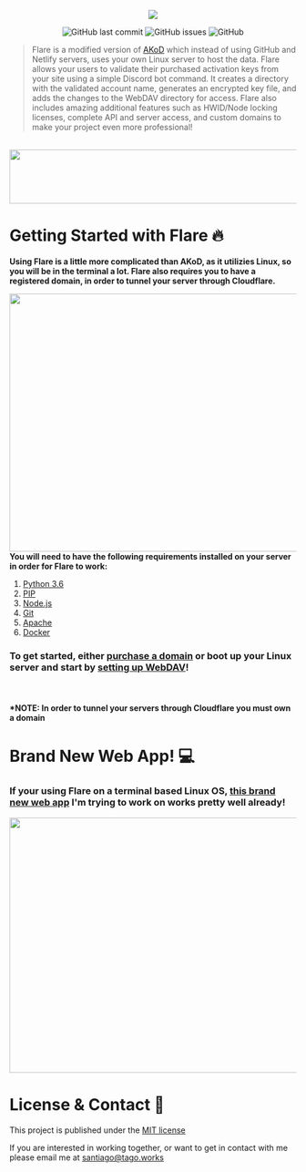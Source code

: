 <div align="center">
    </a>
    <br />
    <img align="center" src="https://cdn.discordapp.com/attachments/1092315227057561630/1230745160464338954/flare.png?ex=66346fc0&is=6621fac0&hm=b6dafeba296665988c5afaad3b1dd3d82abf143f1fdc76cd7299e259c94564cd&">
    
   ![GitHub last commit](https://img.shields.io/github/last-commit/tagoworks/flare)
   ![GitHub issues](https://img.shields.io/github/issues-raw/tagoworks/flare)
   ![GitHub](https://img.shields.io/github/license/tagoworks/flare)
    
</div>

> Flare is a modified version of [AKoD](https://github.com/tagoWorks/akod) which instead of using GitHub and Netlify servers, uses your own Linux server to host the data. Flare allows your users to validate their purchased activation keys from your site using a simple Discord bot command. It creates a directory with the validated account name, generates an encrypted key file, and adds the changes to the WebDAV directory for access. Flare also includes amazing additional features such as HWID/Node locking licenses, complete API and server access, and custom domains to make your project even more professional!
<br />
<div align="center">
<img width="547.8" height="94.6" src="https://cdn.discordapp.com/attachments/1092315227057561630/1232924570206470144/keyadd.png?ex=662b39fc&is=6629e87c&hm=5c36b90a883b993ab22d8c088f8330f22c951a85a8186817152ae4c947482e7d&">
</div>

# Getting Started with Flare 🔥

**Using Flare is a little more complicated than AKoD, as it utilizies Linux, so you will be in the terminal a lot. Flare also requires you to have a registered domain, in order to tunnel your server through Cloudflare.**

<img align="right" width="550.4" height="453.6" src="https://cdn.discordapp.com/attachments/1092315227057561630/1232910500610703440/compare.png?ex=662b2ce1&is=6629db61&hm=8b3a8d872761bd22ae72b0daf79eab7225d3b01233824f9c2cd51d35a9b7e178&">

**You will need to have the following requirements installed on your server in order for Flare to work:**

   1. [Python 3.6](https://docs.python-guide.org/starting/install3/linux/)
   2. [PIP](https://www.tecmint.com/install-pip-in-linux/)
   3. [Node.js](https://snapcraft.io/node)
   4. [Git](https://git-scm.com/book/en/v2/Getting-Started-Installing-Git)
   5. [Apache](https://github.com/tagoWorks/flare/wiki/Installing-WebDAV#install-apache-web-server)
   6. [Docker](https://github.com/tagoWorks/flare/wiki/Setting-up-Cloudflare#how-to-install-docker-on-ubuntu)

### To get started, either [purchase a domain](https://github.com/tagoWorks/flare/wiki/Getting-a-Domain) or boot up your Linux server and start by [setting up WebDAV](https://github.com/tagoWorks/flare/wiki/Installing-WebDAV)!

<br />

#### *NOTE: In order to tunnel your servers through Cloudflare you must own a domain

# Brand New Web App! 💻
### If your using Flare on a terminal based Linux OS, [this brand new web app](https://github.com/t-a-g-o/flare-webapp) I'm trying to work on works pretty well already!
<div align="center">
<img width="538.8" height="448.8" src="https://cdn.discordapp.com/attachments/1092315227057561630/1233800533219737663/preview.png?ex=662e69ca&is=662d184a&hm=453095cfa109961d7632f23b5fdf64f737dbbb51734fc4a12843c4f6078612f0&">
</div>

# License & Contact 📃
This project is published under the [MIT license](./LICENSE)

If you are interested in working together, or want to get in contact with me please email me at santiago@tago.works
